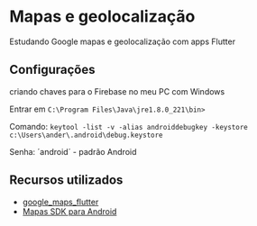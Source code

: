 # Mapas e geolocalização

Estudando Google mapas e geolocalização com apps Flutter

## Configurações

criando chaves para o Firebase no meu PC com Windows

Entrar em `C:\Program Files\Java\jre1.8.0_221\bin>`

Comando: `keytool -list -v -alias androiddebugkey -keystore c:\Users\ander\.android\debug.keystore`

Senha: ´android´ - padrão Android

## Recursos utilizados

   * [google_maps_flutter](https://pub.dev/packages/google_maps_flutter)
   * [Mapas SDK para Android](https://developers.google.com/maps/documentation/android-sdk/views)
